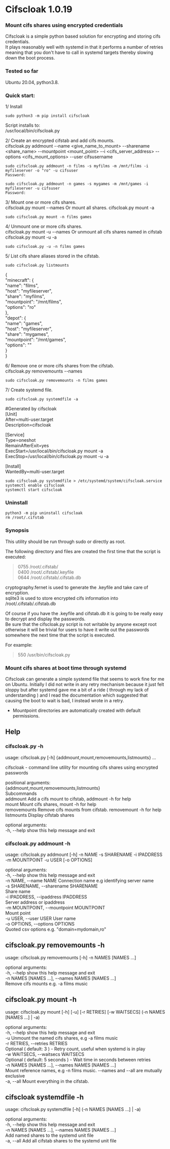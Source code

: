 # Cifscloak 1.0.19
### Mount cifs shares using encrypted credentials

Cifscloak is a simple python based solution for encrypting and storing cifs credentials.  
It plays reasonably well with systemd in that it performs a number of retries meaning that you don't have to call in systemd targets thereby slowing down the boot process.  

### Tested so far  
Ubuntu 20.04, python3.8.

### Quick start:  

1/ Install

`sudo python3 -m pip install cifscloak`  

Script installs to:  
/usr/local/bin/cifscloak.py  

2/ Create an encrypted cifstab and add cifs mounts.  
cifscloak.py addmount --name <give_name_to_mount> --sharename <share_name> --mountpoint <mount_point> --i <cifs_server_address> --options <cifs_mount_options> --user cifsusername

`sudo cifscloak.py addmount -n films -s myfilms -m /mnt/films -i myfileserver -o "ro" -u cifsuser`  
`Password:`  

`sudo cifscloak.py addmount -n games -s mygames -m /mnt/games -i myfileserver -u cifsuser`  
`Password:`

3/ Mount one or more cifs shares.  
cifscloak.py mount --names <name1> <name2>
Or mount all shares.
cifscloak.py mount -a

`sudo cifscloak.py mount -n films games`

4/ Unmount one or more cifs shares.  
cifscloak.py mount -u --names <name1> <name2>
Or unmount all cifs shares named in cifstab
cifscloak.py mount -u -a

`sudo cifscloak.py -u -n films games`

5/ List cifs share aliases stored in the cifstab.  

`sudo cifscloak.py listmounts`

  {  
      "minecraft": {  
          "name": "films",  
          "host": "myfileserver",  
          "share": "myfilms",  
          "mountpoint": "/mnt/films",  
          "options": "ro"  
      },  
      "depot": {  
          "name": "games",  
          "host": "myfileserver",  
          "share": "mygames",  
          "mountpoint": "/mnt/games",  
          "options": ""  
      }  
  }  

6/ Remove one or more cifs shares from the cifstab.  
cifscloak.py removemounts --names <name1> <name2>

`sudo cifscloak.py removemounts -n films games`

7/ Create systemd file.  

`sudo cifscloak.py systemdfile -a`

#Generated by cifscloak  
[Unit]  
After=multi-user.target  
Description=cifscloak  
  
[Service]  
Type=oneshot  
RemainAfterExit=yes  
ExecStart=/usr/local/bin/cifscloak.py mount -a  
ExecStop=/usr/local/bin/cifscloak.py mount -u -a  
  
[Install]  
WantedBy=multi-user.target  

`sudo cifscloak.py systemdfile > /etc/systemd/system/cifscloak.service`  
`systemctl enable cifscloak`  
`systemctl start cifscloak`  

### Uninstall
`python3 -m pip uninstall cifscloak`  
`rm /root/.cifstab`  

### Synopsis
This utility should be run through sudo or directly as root.

The following directory and files are created the first time that the script is executed:  
> 0755 /root/.cifstab/  
> 0400 /root/.cifstab/.keyfile  
> 0644 /root/.cifstab/.cifstab.db  

cryptography.fernet is used to generate the .keyfile and take care of encryption.  
sqlite3 is used to store encrypted cifs information into /root/.cifstab/.cifstab.db

Of course if you have the .keyfile and cifstab.db it is going to be really easy to decrypt and display the passwords.  
Be sure that the cifscloak.py script is not writable by anyone except root otherwise it will be trivial for users to have it write out the passwords somewhere the next time that the script is executed.

For example:  
> 550 /usr/bin/cifscloak.py

### Mount cifs shares at boot time through systemd
Cifscloak can generate a simple systemd file that seems to work fine for me on Ubuntu. Initially I did not write in any retry mechanism because it just felt sloppy but after systemd gave me a bit of a ride ( through my lack of understanding ) and I read the documentation which suggested that causing the boot to wait is bad, I instead wrote in a retry.  

* Mountpoint directories are automatically created with default permissions.

## Help
### cifscloak.py -h
usage: cifscloak.py [-h] {addmount,mount,removemounts,listmounts} ...  
  
cifscloak - command line utility for mounting cifs shares using encrypted passwords  
  
positional arguments:  
  {addmount,mount,removemounts,listmounts}  
                        Subcommands  
    addmount            Add a cifs mount to cifstab, addmount -h for help  
    mount               Mount cifs shares, mount -h for help  
    removemounts        Remove cifs mounts from cifstab. removemount -h for help  
    listmounts          Display cifstab shares  
  
optional arguments:  
  -h, --help            show this help message and exit  
  
### cifscloak.py addmount -h

usage: cifscloak.py addmount [-h] -n NAME -s SHARENAME -i IPADDRESS -m MOUNTPOINT -u USER [-o OPTIONS]  
  
optional arguments:  
  -h, --help            show this help message and exit  
  -n NAME, --name NAME  Connection name e.g identifying server name  
  -s SHARENAME, --sharename SHARENAME  
                        Share name  
  -i IPADDRESS, --ipaddress IPADDRESS  
                        Server address or ipaddress  
  -m MOUNTPOINT, --mountpoint MOUNTPOINT  
                        Mount point  
  -u USER, --user USER  User name  
  -o OPTIONS, --options OPTIONS  
                        Quoted csv options e.g. "domain=mydomain,ro"   
 
## cifscloak.py removemounts -h
  
usage: cifscloak.py removemounts [-h] -n NAMES [NAMES ...]  
  
optional arguments:  
  -h, --help            show this help message and exit  
  -n NAMES [NAMES ...], --names NAMES [NAMES ...]  
                        Remove cifs mounts e.g. -a films music  
  
## cifscloak.py mount -h

usage: cifscloak.py mount [-h] [-u] [-r RETRIES] [-w WAITSECS] (-n NAMES [NAMES ...] | -a)  
  
optional arguments:  
  -h, --help            show this help message and exit  
  -u                    Unmount the named cifs shares, e.g -a films music  
  -r RETRIES, --retries RETRIES  
                        Optional ( default: 3 ) - Retry count, useful when systemd is in play  
  -w WAITSECS, --waitsecs WAITSECS  
                        Optional ( default: 5 seconds ) - Wait time in seconds between retries  
  -n NAMES [NAMES ...], --names NAMES [NAMES ...]  
                        Mount reference names, e.g -n films music. --names and --all are mutually exclusive  
  -a, --all             Mount everything in the cifstab.  
  
## cifscloak systemdfile -h

usage: cifscloak.py systemdfile [-h] (-n NAMES [NAMES ...] | -a)  
  
optional arguments:  
  -h, --help            show this help message and exit  
  -n NAMES [NAMES ...], --names NAMES [NAMES ...]  
                        Add named shares to the systemd unit file  
  -a, --all             Add all cifstab shares to the systemd unit file  
  
